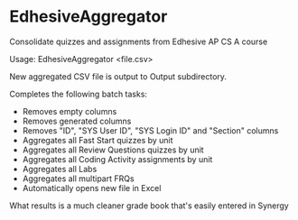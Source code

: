 # EdhesiveAggregator
Consolidate quizzes and assignments from Edhesive AP CS A course

Usage: EdhesiveAggregator <file.csv>

New aggregated CSV file is output to Output subdirectory.

Completes the following batch tasks:
* Removes empty columns
* Removes generated columns
* Removes "ID", "SYS User ID", "SYS Login ID" and "Section" columns
* Aggregates all Fast Start quizzes by unit
* Aggregates all Review Questions quizzes by unit
* Aggregates all Coding Activity assignments by unit
* Aggregates all Labs
* Aggregates all multipart FRQs
* Automatically opens new file in Excel

What results is a much cleaner grade book that's easily entered in Synergy
